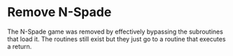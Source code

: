 # Remove N-Spade

The N-Spade game was removed by effectively bypassing the subroutines that load it. The routines still exist but they just go to a routine that executes a return.